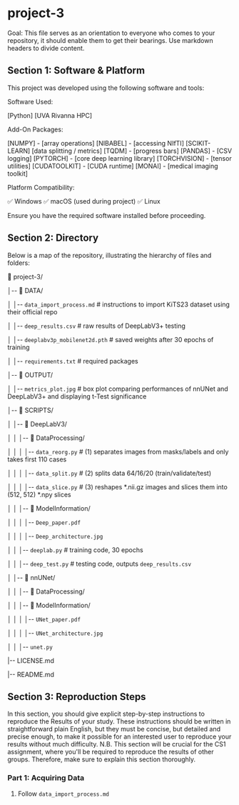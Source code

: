 # project-3

Goal: This file serves as an orientation to everyone who comes to your repository, it should enable them to get their bearings.
Use markdown headers to divide content.

## Section 1: Software & Platform
This project was developed using the following software and tools:

Software Used:

[Python]
[UVA Rivanna HPC]

Add-On Packages:

[NUMPY] - [array operations]
[NIBABEL] - [accessing NIfTI]
[SCIKIT-LEARN] [data splitting / metrics]
[TQDM] - [progress bars]
[PANDAS] - [CSV logging]
[PYTORCH] - [core deep learning library]
[TORCHVISION] - [tensor utilities]
[CUDATOOLKIT] - [CUDA runtime]
[MONAI] - [medical imaging toolkit]

Platform Compatibility:

✅ Windows
✅ macOS (used during project)
✅ Linux

Ensure you have the required software installed before proceeding.

## Section 2: Directory
Below is a map of the repository, illustrating the hierarchy of files and folders:

📂 project-3/ 

│-- 📂 DATA/ 

│  │-- ```data_import_process.md``` # instructions to import KiTS23 dataset using their official repo

│  │-- ```deep_results.csv``` # raw results of DeepLabV3+ testing

│  │-- ```deeplabv3p_mobilenet2d.pth``` # saved weights after 30 epochs of training

│  │-- ```requirements.txt``` # required packages

│-- 📂 OUTPUT/

│  │-- ```metrics_plot.jpg``` # box plot comparing performances of nnUNet and DeepLabV3+ and displaying t-Test significance

│-- 📂 SCRIPTS/

│  │-- 📂 DeepLabV3/

│  │  │-- 📂 DataProcessing/

│  │  │  │-- ```data_reorg.py``` # (1) separates images from masks/labels and only takes first 110 cases

│  │  │  │-- ```data_split.py``` # (2) splits data 64/16/20 (train/validate/test)

│  │  │  │-- ```data_slice.py``` # (3) reshapes *.nii.gz images and slices them into (512, 512) *.npy slices

│  │  │-- 📂 ModelInformation/

│  │  │  │-- ```Deep_paper.pdf```

│  │  │  │-- ```Deep_architecture.jpg```

│  │  │-- ```deeplab.py``` # training code, 30 epochs

│  │  │-- ```deep_test.py``` # testing code, outputs ```deep_results.csv```

│  │-- 📂 nnUNet/

│  │  │-- 📂 DataProcessing/

│  │  │-- 📂 ModelInformation/

│  │  │  │-- ```UNet_paper.pdf```

│  │  │  │-- ```UNet_architecture.jpg```

│  │  │-- ```unet.py```

|-- LICENSE.md

|-- README.md

## Section 3: Reproduction Steps
In this section, you should give explicit step-by-step instructions to reproduce the Results of your study. These instructions should be written in straightforward plain English, but they must be concise, but detailed and precise enough, to make it possible for an interested user to reproduce your results without much difficulty. N.B. This section will be crucial for the CS1 assignment, where you'll be required to reproduce the results of other groups. Therefore, make sure to explain this section thoroughly. 

### Part 1: Acquiring Data

1. Follow ```data_import_process.md```
